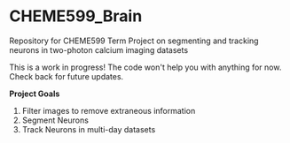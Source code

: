 # CHEME599_Brain
Repository for CHEME599 Term Project on segmenting and tracking neurons in two-photon calcium imaging datasets

This is a work in progress! The code won't help you with anything for now. Check back for future updates.

**Project Goals**
1. Filter images to remove extraneous information
2. Segment Neurons
3. Track Neurons in multi-day datasets 
